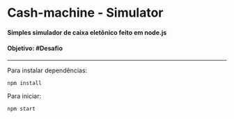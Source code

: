 # Cash-machine - Simulator

#### Simples simulador de caixa eletônico feito em node.js

#### Objetivo: **#Desafio**   

---

Para instalar dependências:

```npm install```

 Para iniciar:
 
  ```npm start```
